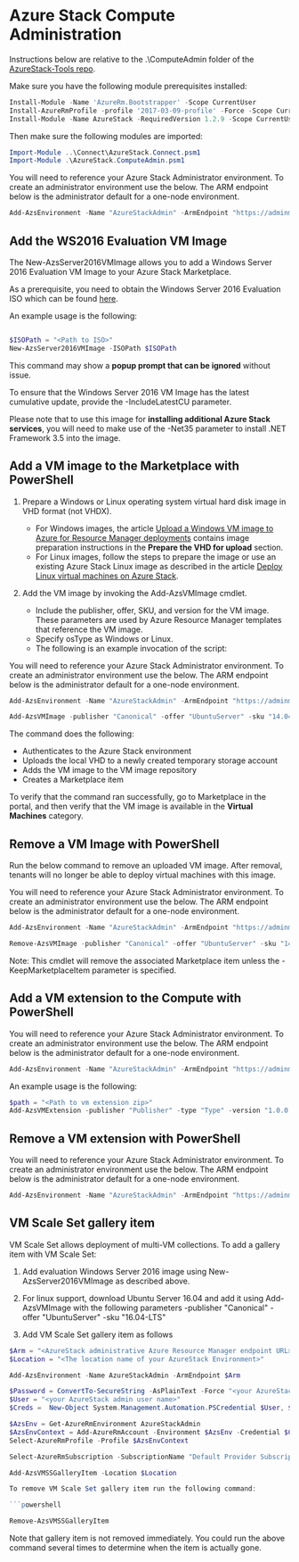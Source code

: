 # Azure Stack Compute Administration

Instructions below are relative to the .\ComputeAdmin folder of the [AzureStack-Tools repo](..).

Make sure you have the following module prerequisites installed:

```powershell
Install-Module -Name 'AzureRm.Bootstrapper' -Scope CurrentUser
Install-AzureRmProfile -profile '2017-03-09-profile' -Force -Scope CurrentUser
Install-Module -Name AzureStack -RequiredVersion 1.2.9 -Scope CurrentUser
```

Then make sure the following modules are imported:

```powershell
Import-Module ..\Connect\AzureStack.Connect.psm1
Import-Module .\AzureStack.ComputeAdmin.psm1
```

You will need to reference your Azure Stack Administrator environment. To create an administrator environment use the below. The ARM endpoint below is the administrator default for a one-node environment.

```powershell
Add-AzsEnvironment -Name "AzureStackAdmin" -ArmEndpoint "https://adminmanagement.local.azurestack.external" 
```

## Add the WS2016 Evaluation VM Image 

The New-AzsServer2016VMImage allows you to add a Windows Server 2016 Evaluation VM Image to your Azure Stack Marketplace.

As a prerequisite, you need to obtain the Windows Server 2016 Evaluation ISO which can be found [here](https://www.microsoft.com/en-us/evalcenter/evaluate-windows-server-2016).

An example usage is the following:

```powershell

$ISOPath = "<Path to ISO>"
New-AzsServer2016VMImage -ISOPath $ISOPath
```

This command may show a **popup prompt that can be ignored** without issue.

To ensure that the Windows Server 2016 VM Image has the latest cumulative update, provide the -IncludeLatestCU parameter.

Please note that to use this image for **installing additional Azure Stack services**, you will need to make use of the -Net35 parameter to install .NET Framework 3.5 into the image.

## Add a VM image to the Marketplace with PowerShell

1. Prepare a Windows or Linux operating system virtual hard disk image in VHD format (not VHDX).

    - For Windows images, the article [Upload a Windows VM image to Azure for Resource Manager deployments](https://azure.microsoft.com/en-us/documentation/articles/virtual-machines-windows-upload-image/) contains image preparation instructions in the **Prepare the VHD for upload** section.
    - For Linux images, follow the steps to
        prepare the image or use an existing Azure Stack Linux image as described in
        the article [Deploy Linux virtual machines on Azure
        Stack](https://azure.microsoft.com/en-us/documentation/articles/azure-stack-linux/).

1. Add the VM image by invoking the Add-AzsVMImage cmdlet.

    - Include the publisher, offer, SKU, and version for the VM image. These parameters are used by Azure Resource Manager templates that reference the VM image.
    - Specify osType as Windows or Linux.
    - The following is an example invocation of the script:

You will need to reference your Azure Stack Administrator environment. To create an administrator environment use the below. The ARM endpoint below is the administrator default for a one-node environment.

```powershell
Add-AzsEnvironment -Name "AzureStackAdmin" -ArmEndpoint "https://adminmanagement.local.azurestack.external"
```

```powershell
Add-AzsVMImage -publisher "Canonical" -offer "UbuntuServer" -sku "14.04.3-LTS" -version "1.0.0" -osType Linux -osDiskLocalPath 'C:\Users\<me>\Desktop\UbuntuServer.vhd' -tenantID <GUID AADTenant> -EnvironmentName "AzureStackAdmin"
```

The command does the following:

- Authenticates to the Azure Stack environment
- Uploads the local VHD to a newly created temporary storage account
- Adds the VM image to the VM image repository
- Creates a Marketplace item

To verify that the command ran successfully, go to Marketplace in the portal, and then verify that the VM image is available in the **Virtual Machines** category.

## Remove a VM Image with PowerShell

Run the below command to remove an uploaded VM image. After removal, tenants will no longer be able to deploy virtual machines with this image.

You will need to reference your Azure Stack Administrator environment. To create an administrator environment use the below. The ARM endpoint below is the administrator default for a one-node environment.

```powershell
Add-AzsEnvironment -Name "AzureStackAdmin" -ArmEndpoint "https://adminmanagement.local.azurestack.external"
```

```powershell
Remove-AzsVMImage -publisher "Canonical" -offer "UbuntuServer" -sku "14.04.3-LTS" -version "1.0.0" -tenantID <GUID AADTenant> -EnvironmentName "AzureStackAdmin"
```

Note: This cmdlet will remove the associated Marketplace item unless the -KeepMarketplaceItem parameter is specified.

## Add a VM extension to the Compute with PowerShell

You will need to reference your Azure Stack Administrator environment. To create an administrator environment use the below. The ARM endpoint below is the administrator default for a one-node environment.

```powershell
Add-AzsEnvironment -Name "AzureStackAdmin" -ArmEndpoint "https://adminmanagement.local.azurestack.external"
```

An example usage is the following:

```powershell
$path = "<Path to vm extension zip>"
Add-AzsVMExtension -publisher "Publisher" -type "Type" -version "1.0.0.0" -extensionLocalPath $path -osType Windows
```

## Remove a VM extension with PowerShell

You will need to reference your Azure Stack Administrator environment. To create an administrator environment use the below. The ARM endpoint below is the administrator default for a one-node environment.

```powershell
Add-AzsEnvironment -Name "AzureStackAdmin" -ArmEndpoint "https://adminmanagement.local.azurestack.external"
```

## VM Scale Set gallery item

VM Scale Set allows deployment of multi-VM collections. To add a gallery item with VM Scale Set:

1. Add evaluation Windows Server 2016 image using New-AzsServer2016VMImage as described above.

1. For linux support, download Ubuntu Server 16.04 and add it using Add-AzsVMImage with the following parameters -publisher "Canonical" -offer "UbuntuServer" -sku "16.04-LTS"

1. Add VM Scale Set gallery item as follows

```powershell
$Arm = "<AzureStack administrative Azure Resource Manager endpoint URL>"
$Location = "<The location name of your AzureStack Environment>"

Add-AzsEnvironment -Name AzureStackAdmin -ArmEndpoint $Arm

$Password = ConvertTo-SecureString -AsPlainText -Force "<your AzureStack admin user password>"
$User = "<your AzureStack admin user name>"
$Creds =  New-Object System.Management.Automation.PSCredential $User, $Password

$AzsEnv = Get-AzureRmEnvironment AzureStackAdmin
$AzsEnvContext = Add-AzureRmAccount -Environment $AzsEnv -Credential $Creds
Select-AzureRmProfile -Profile $AzsEnvContext

Select-AzureRmSubscription -SubscriptionName "Default Provider Subscription"

Add-AzsVMSSGalleryItem -Location $Location

To remove VM Scale Set gallery item run the following command:

```powershell

Remove-AzsVMSSGalleryItem

```

Note that gallery item is not removed immediately. You could run the above command several times to determine when the item is actually gone.
